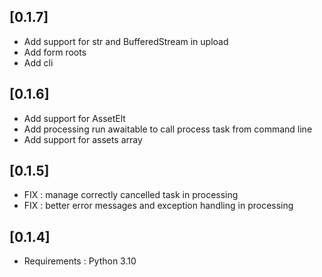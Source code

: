 ## [0.1.7]
 - Add support for str and BufferedStream in upload
 - Add form roots 
 - Add cli

## [0.1.6]
 - Add support for AssetElt
 - Add processing run awaitable to call process task from command line
 - Add support for assets array

## [0.1.5]
 - FIX : manage correctly cancelled task in processing
 - FIX : better error messages and exception handling in processing

## [0.1.4]
 - Requirements : Python 3.10
